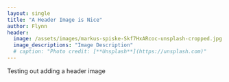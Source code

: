 ```yaml
---
layout: single
title: "A Header Image is Nice"
author: Flynn
header:
  image: /assets/images/markus-spiske-Skf7HxARcoc-unsplash-cropped.jpg
  image_descriptions: "Image Description"
  # caption: "Photo credit: [**Unsplash**](https://unsplash.com)"
---
```


Testing out adding a header image